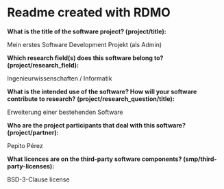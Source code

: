 # Readme created with RDMO

**What is the title of the software project? (project/title):**

Mein erstes Software Development Projekt (als Admin)

**Which research field(s) does this software belong to?
(project/research_field):**

Ingenieurwissenschaften / Informatik

**What is the intended use of the software? How will your software
contribute to research? (project/research_question/title):**

Erweiterung einer bestehenden Software

**Who are the project participants that deal with this software?
(project/partner):**

Pepito Pérez

**What licences are on the third-party software components?
(smp/third-party-licenses):**

BSD-3-Clause license
